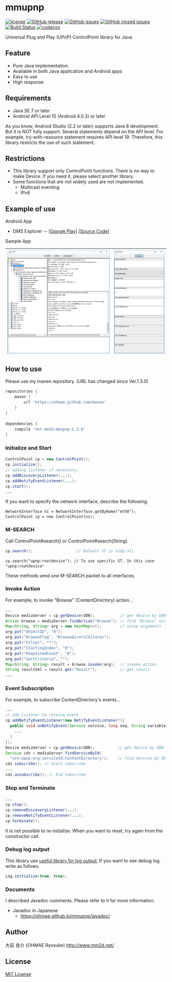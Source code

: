 # mmupnp
[![license](https://img.shields.io/github/license/ohmae/mmupnp.svg)](./LICENSE)
[![GitHub release](https://img.shields.io/github/release/ohmae/mmupnp.svg)](https://github.com/ohmae/mmupnp/releases)
[![GitHub issues](https://img.shields.io/github/issues/ohmae/mmupnp.svg)](https://github.com/ohmae/mmupnp/issues)
[![GitHub closed issues](https://img.shields.io/github/issues-closed/ohmae/mmupnp.svg)](https://github.com/ohmae/mmupnp/issues)
[![Build Status](https://travis-ci.org/ohmae/mmupnp.svg?branch=develop)](https://travis-ci.org/ohmae/mmupnp)
[![codecov](https://codecov.io/gh/ohmae/mmupnp/branch/develop/graph/badge.svg)](https://codecov.io/gh/ohmae/mmupnp)

Universal Plug and Play (UPnP) ControlPoint library for Java.

## Feature
- Pure Java implementation.
- Available in both Java application and Android apps
- Easy to use
- High response

## Requirements
- Java SE 7 or later
- Android API Level 15 (Android 4.0.3) or later

As you know, Android Studio (2.2 or later) supports Java 8 development.
But it is NOT fully support. Several statements depend on the API level.
For example, try-with-resource statement requires API level 19.
Therefore, this library restricts the use of such statement.

## Restrictions
- This library support only ControlPoint functions.
There is no way to make Device. If you need it, please select another library.
- Some functions that are not widely used are not implemented.
  - Multicast eventing
  - IPv6

## Example of use
Android App
- DMS Explorer --
[[Google Play](https://play.google.com/store/apps/details?id=net.mm2d.dmsexplorer)]
[[Source Code](https://github.com/ohmae/DmsExplorer)]

Sample App

|![](docs/img/1.png)|![](docs/img/2.png)|
|-|-|

## How to use

Please use my maven repository.
(URL has changed since Ver.1.3.0)

```gradle
repositories {
    maven {
        url 'https://ohmae.github.com/maven'
    }
}

dependencies {
    compile 'net.mm2d:mmupnp:1.3.0'
}
```

### Initialize and Start
```java
ControlPoint cp = new ControlPoint();
cp.initialize();
// adding listener if necessary.
cp.addDiscoveryListener(...);
cp.addNotifyEventListener(...);
cp.start();
...
```

If you want to specify the network interface, describe the following.
```
NetworkInterface ni = NetworkInterface.getByName("eth0");
ControlPoint cp = new ControlPoint(ni);
```

### M-SEARCH
Call ControlPoint#search() or ControlPoint#search(String).
```java
cp.search();                   // Default ST is ssdp:all
```
```
cp.search("upnp:rootdevice"); // To use specific ST. In this case "upnp:rootdevice"
```
These methods send one M-SEARCH packet to all interfaces.

### Invoke Action
For example, to invoke "Browse" (ContentDirectory) action...
```java
...
Device mediaServer = cp.getDevice(UDN);           // get device by UDN
Action browse = mediaServer.findAction("Browse"); // find "Browse" action
Map<String, String> arg = new HashMap<>();        // setup arguments
arg.put("ObjectID", "0");
arg.put("BrowseFlag", "BrowseDirectChildren");
arg.put("Filter", "*");
arg.put("StartingIndex", "0");
arg.put("RequestedCount", "0");
arg.put("SortCriteria", "");
Map<String, String> result = browse.invoke(arg);  // invoke action
String resultXml = result.get("Result");          // get result
...
```

### Event Subscription
For example, to subscribe ContentDirectory's events...
```java
...
// add listener to receive event
cp.addNotifyEventListener(new NotifyEventListener(){
  public void onNotifyEvent(Service service, long seq, String variable, String value) {
    ...
  }
});
Device mediaServer = cp.getDevice(UDN);          // get device by UDN
Service cds = mediaServer.findServiceById(
  "urn:upnp-org:serviceId:ContentDirectory");    // find Service by ID
cds.subscribe(); // Start subscribe
...
cds.unsubscribe(); // End subscribe
```

### Stop and Terminate
```java
...
cp.stop();
cp.removeDiscoveryListener(...);
cp.removeNotifyEventListener(...);
cp.terminate();
```
It is not possible to re-initialize.
When you want to reset, try again from the constructor call.

### Debug log output

This library use [useful library for log output](https://github.com/ohmae/Log),
If you want to see debug log. write as follows.

```java
Log.initialize(true, true);
```

### Documents

I described Javadoc comments. Please refer to it for more information.
- Javadoc in Japanese
  - https://ohmae.github.io/mmupnp/javadoc/

## Author
大前 良介 (OHMAE Ryosuke)
http://www.mm2d.net/

## License
[MIT License](./LICENSE)
